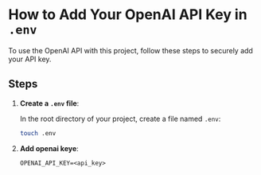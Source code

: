 # How to Add Your OpenAI API Key in `.env`

To use the OpenAI API with this project, follow these steps to securely add your API key.

## Steps

1. **Create a `.env` file**:

   In the root directory of your project, create a file named `.env`:

   ```bash
   touch .env
1. **Add openai keye**:
    ```
    OPENAI_API_KEY=<api_key>
